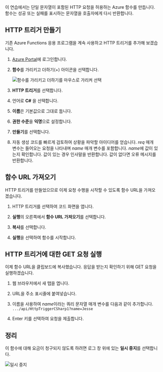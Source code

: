 이 연습에서는 단일 문자열이 포함된 HTTP 요청을 허용하는 Azure 함수를 만듭니다. 함수는 성공 또는 실패를 표시하는 문자열을 호출자에게 다시 반환합니다.

## <a name="create-an-http-trigger"></a>HTTP 트리거 만들기

기존 Azure Functions 응용 프로그램을 계속 사용하고 HTTP 트리거를 추가해 보겠습니다.

1. [Azure Portal](https://portal.azure.com?azure-portal=true)에 로그인합니다.

1. **함수**를 가리키고 더하기(+) 아이콘을 선택합니다.

    ![함수를 가리키고 더하기를 마우스로 가리켜 선택](../media-drafts/4-hover-function.png)

1. **HTTP 트리거**를 선택합니다.

1. 언어로 **C#** 을 선택합니다. 

1. **이름**은 기본값으로 그대로 둡니다.

1. **권한 수준**을 **익명**으로 설정합니다.

1. **만들기**를 선택합니다.

1. 자동 생성 코드를 빠르게 검토하여 상황을 파악할 아이디어를 얻습니다. *req* 매개 변수는 들어오는 요청을 나타내며 *name* 매개 변수를 포함합니다. *name*에 값이 있는지 확인합니다. 값이 있는 경우 인사말을 반환합니다. 값이 없다면 오류 메시지를 반환합니다.

## <a name="get-your-function-url"></a>함수 URL 가져오기

HTTP 트리거를 만들었으므로 이제 요청 수행을 시작할 수 있도록 함수 URL을 가져오겠습니다.

1. HTTP 트리거를 선택하여 코드 화면을 엽니다.

1. **실행**의 오른쪽에서 **함수 URL 가져오기**를 선택합니다.

1. **복사**를 선택합니다.

1. **실행**을 선택하여 함수를 시작합니다.

## <a name="issue-a-get-request-to-your-http-trigger"></a>HTTP 트리거에 대한 GET 요청 실행

이제 함수 URL을 클립보드에 복사했습니다. 응답을 받는지 확인하기 위해 GET 요청을 실행하겠습니다.

1. 웹 브라우저에서 새 탭을 엽니다.

1. URL을 주소 표시줄에 붙여넣습니다.

1. 이름을 사용하여 *name*이라는 쿼리 문자열 매개 변수를 다음과 같이 추가합니다. `.../api/HttpTriggerCSharp1?name=Jesse`

1. Enter 키를 선택하여 요청을 제출합니다.

## <a name="clean-up"></a>정리

이 함수에 대해 요금이 청구되지 않도록 하려면 로그 창 위에 있는 **일시 중지**를 선택합니다.

![일시 중지](../media-drafts/4-pause-timer.png)